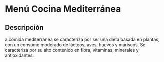 # Menú Cocina Mediterránea

## Descripción
a comida mediterránea se caracteriza por ser una dieta basada en plantas, con un consumo moderado de lácteos, aves, huevos y mariscos. Se caracteriza por su alto contenido en fibra, vitaminas, minerales y antioxidantes. 